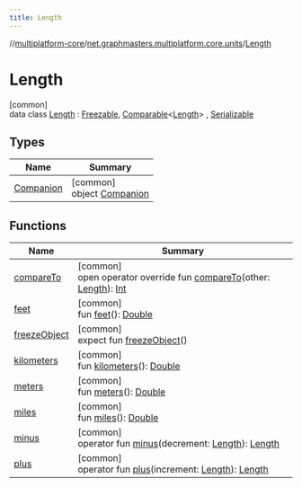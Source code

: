 ```yaml
---
title: Length
---
```

//[multiplatform-core](../../../index.html)/[net.graphmasters.multiplatform.core.units](../index.html)/[Length](index.html)



# Length



[common]\
data class [Length](index.html) : [Freezable](../../net.graphmasters.multiplatform.core/-freezable/index.html), [Comparable](https://kotlinlang.org/api/latest/jvm/stdlib/kotlin/-comparable/index.html)&lt;[Length](index.html)&gt; , [Serializable](../../net.graphmasters.multiplatform.core/-serializable/index.html)



## Types


| Name | Summary |
|---|---|
| [Companion](-companion/index.html) | [common]<br>object [Companion](-companion/index.html) |


## Functions


| Name | Summary |
|---|---|
| [compareTo](compare-to.html) | [common]<br>open operator override fun [compareTo](compare-to.html)(other: [Length](index.html)): [Int](https://kotlinlang.org/api/latest/jvm/stdlib/kotlin/-int/index.html) |
| [feet](feet.html) | [common]<br>fun [feet](feet.html)(): [Double](https://kotlinlang.org/api/latest/jvm/stdlib/kotlin/-double/index.html) |
| [freezeObject](../../net.graphmasters.multiplatform.core/-freezable/freeze-object.html) | [common]<br>expect fun [freezeObject](../../net.graphmasters.multiplatform.core/-freezable/freeze-object.html)() |
| [kilometers](kilometers.html) | [common]<br>fun [kilometers](kilometers.html)(): [Double](https://kotlinlang.org/api/latest/jvm/stdlib/kotlin/-double/index.html) |
| [meters](meters.html) | [common]<br>fun [meters](meters.html)(): [Double](https://kotlinlang.org/api/latest/jvm/stdlib/kotlin/-double/index.html) |
| [miles](miles.html) | [common]<br>fun [miles](miles.html)(): [Double](https://kotlinlang.org/api/latest/jvm/stdlib/kotlin/-double/index.html) |
| [minus](minus.html) | [common]<br>operator fun [minus](minus.html)(decrement: [Length](index.html)): [Length](index.html) |
| [plus](plus.html) | [common]<br>operator fun [plus](plus.html)(increment: [Length](index.html)): [Length](index.html) |

